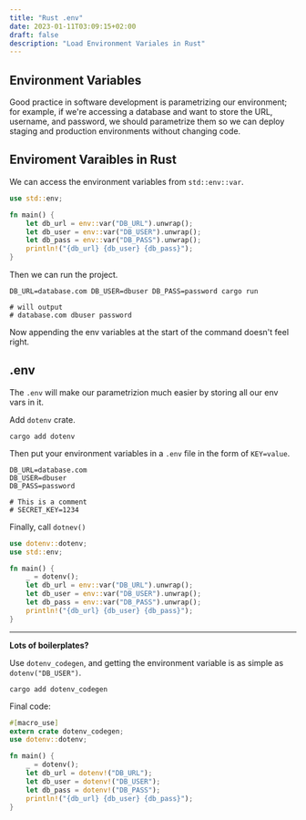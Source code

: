 ```yaml
---
title: "Rust .env"
date: 2023-01-11T03:09:15+02:00
draft: false
description: "Load Environment Variales in Rust"
---
```


## Environment Variables

Good practice in software development is parametrizing our environment; for example, if we're accessing a database and want to store the URL, username, and password, we should parametrize them so we can deploy staging and production environments without changing code.

## Enviroment Varaibles in Rust

We can access the environment variables from `std::env::var`.

```rust
use std::env;

fn main() {
    let db_url = env::var("DB_URL").unwrap();
    let db_user = env::var("DB_USER").unwrap();
    let db_pass = env::var("DB_PASS").unwrap();
    println!("{db_url} {db_user} {db_pass}");
}
```

Then we can run the project.

```shell
DB_URL=database.com DB_USER=dbuser DB_PASS=password cargo run

# will output
# database.com dbuser password
```

Now appending the env variables at the start of the command doesn't feel right.

## .env

The `.env` will make our parametrizion much easier by storing all our env vars in it.

Add `dotenv` crate.

```shell
cargo add dotenv
```

Then put your environment variables in a `.env` file in the form of `KEY=value`.

```text
DB_URL=database.com
DB_USER=dbuser
DB_PASS=password

# This is a comment
# SECRET_KEY=1234
```

Finally, call `dotnev()`

```rust
use dotenv::dotenv;
use std::env;

fn main() {
    _ = dotenv();
    let db_url = env::var("DB_URL").unwrap();
    let db_user = env::var("DB_USER").unwrap();
    let db_pass = env::var("DB_PASS").unwrap();
    println!("{db_url} {db_user} {db_pass}");
}
```

---
**Lots of boilerplates?**

Use `dotenv_codegen`, and getting the environment variable is as simple as `dotenv("DB_USER")`.

```shell
cargo add dotenv_codegen
```

Final code:

```rust
#[macro_use]
extern crate dotenv_codegen;
use dotenv::dotenv;

fn main() {
    _ = dotenv();
    let db_url = dotenv!("DB_URL");
    let db_user = dotenv!("DB_USER");
    let db_pass = dotenv!("DB_PASS");
    println!("{db_url} {db_user} {db_pass}");
}
```
